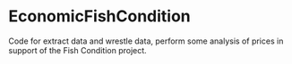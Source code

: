 # EconomicFishCondition
Code for extract data and wrestle data, perform some analysis of prices in support of the Fish Condition project.
